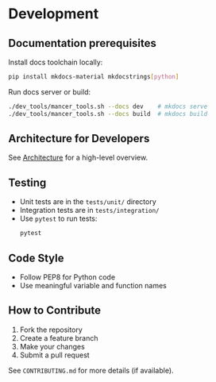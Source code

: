 # Development

## Documentation prerequisites
Install docs toolchain locally:
```bash
pip install mkdocs-material mkdocstrings[python]
```
Run docs server or build:
```bash
./dev_tools/mancer_tools.sh --docs dev    # mkdocs serve
./dev_tools/mancer_tools.sh --docs build  # mkdocs build
```

## Architecture for Developers
See [Architecture](architecture/overview.md) for a high-level overview.

## Testing
- Unit tests are in the `tests/unit/` directory
- Integration tests are in `tests/integration/`
- Use `pytest` to run tests:
  ```bash
  pytest
  ```

## Code Style
- Follow PEP8 for Python code
- Use meaningful variable and function names

## How to Contribute
1. Fork the repository
2. Create a feature branch
3. Make your changes
4. Submit a pull request

See `CONTRIBUTING.md` for more details (if available).
